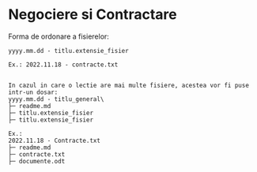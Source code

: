 # Negociere si Contractare 

Forma de ordonare a fisierelor:
```
yyyy.mm.dd - titlu.extensie_fisier

Ex.: 2022.11.18 - contracte.txt


In cazul in care o lectie are mai multe fisiere, acestea vor fi puse intr-un dosar:
yyyy.mm.dd - titlu_general\
├─ readme.md
├─ titlu.extensie_fisier
├─ titlu.extensie_fisier

Ex.:
2022.11.18 - Contracte.txt
├─ readme.md
├─ contracte.txt
├─ documente.odt
```
